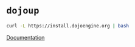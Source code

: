 # `dojoup`

```sh
curl -L https://install.dojoengine.org | bash
```

[Documentation](https://book.dojoengine.org/toolchain/dojoup.html)